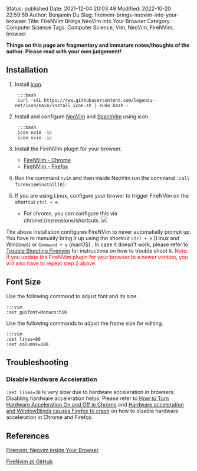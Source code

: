 Status: published
Date: 2021-12-04 20:03:49
Modified: 2022-10-20 22:59:59
Author: Benjamin Du
Slug: firenvim-brings-neovim-into-your-browser
Title: FireNVim Brings NeoVim into Your Browser
Category: Computer Science
Tags: Computer Science, Vim, NeoVim, FireNVim, browser

**Things on this page are fragmentary and immature notes/thoughts of the author. Please read with your own judgement!**

## Installation 

1. Install [icon](https://github.com/legendu-net/icon).

        :::bash
        curl -sSL https://raw.githubusercontent.com/legendu-net/icon/main/install_icon.sh | sudo bash -

2. Install and configure 
    [NeoVim](https://github.com/neovim/neovim) and [SpaceVim](https://github.com/SpaceVim/SpaceVim)
    using icon.

        :::bash
        icon nvim -ic
        icon svim -ic

2. Install the FireNVim plugin for your browser.
    - [FireNVim - Chrome](https://chrome.google.com/webstore/detail/firenvim/egpjdkipkomnmjhjmdamaniclmdlobbo?hl=en)
    - [FireNVim - Firefox](https://addons.mozilla.org/en-US/firefox/addon/firenvim/)

3. Run the command `nvim` 
    and then inside NeoVim run the command `:call firenvim#install(0)`.
    
4. If you are using Linux, 
    configure your brower to trigger FireNVim on the shortcut `ctrl + e`.
    - For chrome, you can configure this via chrome://extensions/shortcuts.
    ![](https://user-images.githubusercontent.com/824507/196080758-ce9a706e-c746-4642-92ca-0e5eebe8e9b3.png)

The above installation configures FireNVim to never automatially prompt up.
You have to manually bring it up 
using the shortcut `ctrl + e` (Linux and Windows) 
or `Command + e`  (macOS)
.
In case it doesn't work,
please refer to
[Trouble Shooting Firenvim](https://github.com/glacambre/firenvim/blob/master/TROUBLESHOOTING.md#troubleshooting-firenvim)
for instructions on how to trouble shoot it.
<span style="color:red">
Note: If you update the FireNVim plugin for your browser to a newer version,
you will also have to repeat step 2 above.
</span>

## Font Size 

Use the following command to adjust font and its size.

    :::vim
    :set guifont=Monaco:h16

Use the following commands to adjust the frame size for editing.

    :::vim
    :set lines=80 
    :set columns=100 

## Troubleshooting

### Disable Hardware Acceleration

`:set lines=30` is very slow due to hardware acceleration in browsers.
Disabling hardware acceleration helps.
Please refer to
[How to Turn Hardware Acceleration On and Off in Chrome](https://www.howtogeek.com/412738/how-to-turn-hardware-acceleration-on-and-off-in-chrome/)
and
[Hardware acceleration and WindowBlinds causes Firefox to crash](https://support.mozilla.org/en-US/kb/hardware-acceleration-and-windowblinds-crash)
on how to disable hardware acceleration in Chrome and Firefox.

## References 

[Firenvim: Neovim inside Your Browser](https://jdhao.github.io/2020/01/01/firenvim_nvim_inside_browser/)

[FireNvim @ GitHub](https://github.com/glacambre/firenvim)
